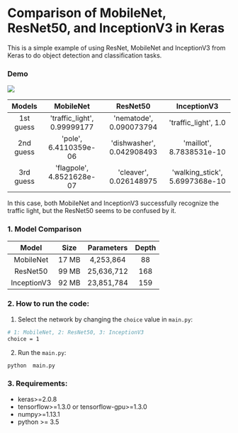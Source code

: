 # Comparison of MobileNet, ResNet50, and InceptionV3 in Keras

This is a simple example of using ResNet, MobileNet and InceptionV3 from Keras to do object detection and classification tasks.

### Demo

![][image1]

|   Models  |          MobileNet          |          ResNet50         |           InceptionV3          |
|:---------:|:---------------------------:|:-------------------------:|:------------------------------:|
| 1st guess | 'traffic_light', 0.99999177 |  'nematode', 0.090073794  |      'traffic_light', 1.0      |
| 2nd guess |    'pole', 6.4110359e-06    | 'dishwasher', 0.042908493 |    'maillot', 8.7838531e-10    |
| 3rd guess |  'flagpole', 4.8521628e-07  |   'cleaver', 0.026148975  | 'walking_stick', 5.6997368e-10 |

In this case, both MobileNet and InceptionV3 successfully recognize the traffic light, but the ResNet50 seems to be confused by it.

### 1. Model Comparison

|    Model    |  Size | Parameters | Depth |
|:-----------:|:-----:|:----------:|:-----:|
|  MobileNet  | 17 MB |  4,253,864 |   88  |
|   ResNet50  | 99 MB | 25,636,712 |  168  |
| InceptionV3 | 92 MB | 23,851,784 |  159  |

### 2. How to run the code:

1. Select the network by changing the `choice` value in `main.py`:
```sh
# 1: MobileNet, 2: ResNet50, 3: InceptionV3
choice = 1
```

2. Run the `main.py`:

```sh
python  main.py
```

### 3. Requirements: 
* keras>=2.0.8
* tensorflow>=1.3.0 or tensorflow-gpu>=1.3.0
* numpy>=1.13.1
* python >= 3.5



[//]: # (Image Reference)
[image1]: ./light1.jpg
